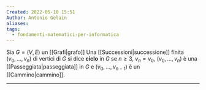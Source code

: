 ```yaml
---
Created: 2022-05-10 15:51
Author: Antonio Gelain
aliases: 
tags:
  - fondamenti-matematici-per-informatica
---
```


Sia $G = (V, E)$ un [[Grafi|grafo]]
Una [[Successioni|successione]] finita $(v_{0}, ..., v_{n})$ di vertici di $G$ si dice **ciclo** in $G$ se $n \ge 3$, $v_{n} = v_{0}$, $(v_{0}, ..., v_{n})$ è una [[Passeggiata|passeggiata]] in $G$ e $(v_{0}, ..., v_{n-1})$ è un [[Cammino|cammino]].

---

